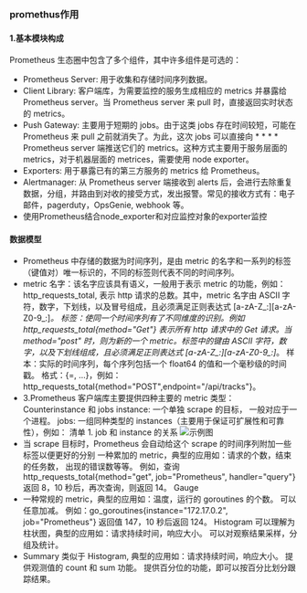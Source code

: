 ### proｍethus作用

#### 1.基本模块构成
Prometheus 生态圈中包含了多个组件，其中许多组件是可选的：
* Prometheus Server: 用于收集和存储时间序列数据。
* Client Library: 客户端库，为需要监控的服务生成相应的 metrics 并暴露给 Prometheus server。当 Prometheus server 来 pull 时，直接返回实时状态的 metrics。
* Push Gateway: 主要用于短期的 jobs。由于这类 jobs 存在时间较短，可能在 Prometheus 来 pull 之前就消失了。为此，这次 jobs 可以直接向 * * * * Prometheus server 端推送它们的 metrics。这种方式主要用于服务层面的 metrics，对于机器层面的 metrices，需要使用 node exporter。
* Exporters: 用于暴露已有的第三方服务的 metrics 给 Prometheus。
* Alertmanager: 从 Prometheus server 端接收到 alerts 后，会进行去除重复数据，分组，并路由到对收的接受方式，发出报警。常见的接收方式有：电子邮件，pagerduty，OpsGenie, webhook 等。
* 使用Prometheus结合node_exporter和对应监控对象的exporter监控
#### 数据模型
* Prometheus 中存储的数据为时间序列，是由 metric 的名字和一系列的标签（键值对）唯一标识的，不同的标签则代表不同的时间序列。
* metric 名字：该名字应该具有语义，一般用于表示 metric 的功能，例如：http_requests_total, 表示 http 请求的总数。其中，metric 名字由 ASCII 字符，数字，下划线，以及冒号组成，且必须满足正则表达式 [a-zA-Z_:][a-zA-Z0-9_:]*。
标签：使同一个时间序列有了不同维度的识别。例如 http_requests_total{method="Get"} 表示所有 http 请求中的 Get 请求。当 method="post" 时，则为新的一个 metric。标签中的键由 ASCII 字符，数字，以及下划线组成，且必须满足正则表达式 [a-zA-Z_:][a-zA-Z0-9_:]*。
样本：实际的时间序列，每个序列包括一个 float64 的值和一个毫秒级的时间戳。
格式：<metric name>{<label name>=<label value>, …}，例如：http_requests_total{method="POST",endpoint="/api/tracks"}。
* 3.Prometheus 客户端库主要提供四种主要的 metric 类型：
Counterinstance 和 jobs
instance: 一个单独 scrape 的目标， 一般对应于一个进程。
jobs: 一组同种类型的 instances（主要用于保证可扩展性和可靠性），例如：
清单 1. job 和 instance 的关系
![示例图](https://github.com/zhangchao1/learnNotes/blob/master/assets/promethus/job.png)
* 当 scrape 目标时，Prometheus 会自动给这个 scrape 的时间序列附加一些标签以便更好的分别
一种累加的 metric，典型的应用如：请求的个数，结束的任务数， 出现的错误数等等。
例如，查询 http_requests_total{method="get", job="Prometheus", handler="query"} 返回 8，10 秒后，再次查询，则返回 14。
Gauge
* 一种常规的 metric，典型的应用如：温度，运行的 goroutines 的个数。
可以任意加减。
例如：go_goroutines{instance="172.17.0.2", job="Prometheus"} 返回值 147，10 秒后返回 124。
Histogram
可以理解为柱状图，典型的应用如：请求持续时间，响应大小。
可以对观察结果采样，分组及统计。
* Summary
类似于 Histogram, 典型的应用如：请求持续时间，响应大小。
提供观测值的 count 和 sum 功能。
提供百分位的功能，即可以按百分比划分跟踪结果。

